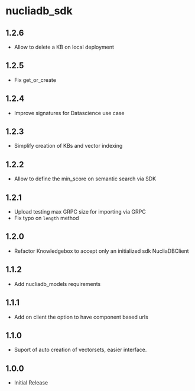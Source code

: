 # nucliadb_sdk

## 1.2.6

- Allow to delete a KB on local deployment

## 1.2.5

- Fix get_or_create

## 1.2.4

- Improve signatures for Datascience use case

## 1.2.3

- Simplify creation of KBs and vector indexing

## 1.2.2

- Allow to define the min_score on semantic search via SDK

## 1.2.1

- Upload testing max GRPC size for importing via GRPC
- Fix typo on `length` method

## 1.2.0

- Refactor Knowledgebox to accept only an initialized sdk NucliaDBClient

## 1.1.2

- Add nucliadb_models requirements

## 1.1.1

- Add on client the option to have component based urls

## 1.1.0

- Suport of auto creation of vectorsets, easier interface.

## 1.0.0

- Initial Release
